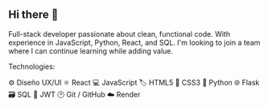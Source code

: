 ## Hi there 👋

Full-stack developer passionate about clean, functional code. With experience in JavaScript, Python, React, and SQL. I'm looking to join a team where I can continue learning while adding value.

Technologies:

⚙️ Diseño UX/UI
⚛️ React
💻 JavaScript
🏷️ HTML5
🎨 CSS3
🐍 Python
🌐 Flask
🗃️ SQL
🔑 JWT
🕑 Git / GitHub
☁️ Render
